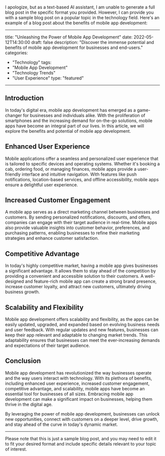 I apologize, but as a text-based AI assistant, I am unable to generate a full blog post in the specific format you provided. However, I can provide you with a sample blog post on a popular topic in the technology field. Here's an example of a blog post about the benefits of mobile app development:

---

title: "Unleashing the Power of Mobile App Development"
date: 2022-05-12T14:30:00
draft: false
description: "Discover the immense potential and benefits of mobile app development for businesses and end-users."
categories:
- "Technology"
tags:
- "Mobile App Development"
- "Technology Trends"
- "User Experience"
type: "featured"

---

## Introduction

In today's digital era, mobile app development has emerged as a game-changer for businesses and individuals alike. With the proliferation of smartphones and the increasing demand for on-the-go solutions, mobile apps have become an integral part of our lives. In this article, we will explore the benefits and potential of mobile app development.

## Enhanced User Experience

Mobile applications offer a seamless and personalized user experience that is tailored to specific devices and operating systems. Whether it's booking a cab, ordering food, or managing finances, mobile apps provide a user-friendly interface and intuitive navigation. With features like push notifications, location-based services, and offline accessibility, mobile apps ensure a delightful user experience.

## Increased Customer Engagement

A mobile app serves as a direct marketing channel between businesses and customers. By sending personalized notifications, discounts, and offers, companies can engage with their target audience in real-time. Mobile apps also provide valuable insights into customer behavior, preferences, and purchasing patterns, enabling businesses to refine their marketing strategies and enhance customer satisfaction.

## Competitive Advantage

In today's highly competitive market, having a mobile app gives businesses a significant advantage. It allows them to stay ahead of the competition by providing a convenient and accessible solution to their customers. A well-designed and feature-rich mobile app can create a strong brand presence, increase customer loyalty, and attract new customers, ultimately driving business growth.

## Scalability and Flexibility

Mobile app development offers scalability and flexibility, as the apps can be easily updated, upgraded, and expanded based on evolving business needs and user feedback. With regular updates and new features, businesses can keep their app relevant and adaptable to changing market trends. This adaptability ensures that businesses can meet the ever-increasing demands and expectations of their target audience.

## Conclusion

Mobile app development has revolutionized the way businesses operate and the way users interact with technology. With its plethora of benefits, including enhanced user experience, increased customer engagement, competitive advantage, and scalability, mobile apps have become an essential tool for businesses of all sizes. Embracing mobile app development can make a significant impact on businesses, helping them thrive in the digital age.

By leveraging the power of mobile app development, businesses can unlock new opportunities, connect with customers on a deeper level, drive growth, and stay ahead of the curve in today's dynamic market.

---

Please note that this is just a sample blog post, and you may need to edit it to fit your desired format and include specific details relevant to your topic of interest.
